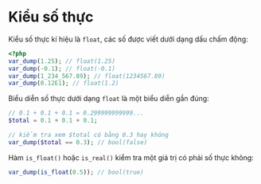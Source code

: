 # Kiểu số thực

Kiểu số thực kí hiệu là `float`, các số được viết dưới dạng dấu chấm động:

```php
<?php
var_dump(1.25); // float(1.25)
var_dump(-0.1); // float(-0.1)
var_dump(1_234_567.89); // float(1234567.89)
var_dump(0.12E1); // float(1.2)
```

Biểu diễn số thực dưới dạng `float` là một biểu diễn gần đúng:

```php
// 0.1 + 0.1 + 0.1 = 0.299999999999...
$total = 0.1 + 0.1 + 0.1;

// kiểm tra xem $total có bằng 0.3 hay không
var_dump($total == 0.3); // bool(false)
```

Hàm `is_float()` hoặc `is_real()` kiểm tra một giá trị có phải số thực không:

```php
var_dump(is_float(0.5)); // bool(true)
```
